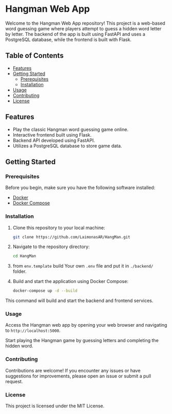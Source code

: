 # Hangman Web App

Welcome to the Hangman Web App repository! This project is a web-based word guessing game where players attempt to guess a hidden word letter by letter. The backend of the app is built using FastAPI and uses a PostgreSQL database, while the frontend is built with Flask.

## Table of Contents

- [Features](#features)
- [Getting Started](#getting-started)
  - [Prerequisites](#prerequisites)
  - [Installation](#installation)
- [Usage](#usage)
- [Contributing](#contributing)
- [License](#license)

## Features

- Play the classic Hangman word guessing game online.
- Interactive frontend built using Flask.
- Backend API developed using FastAPI.
- Utilizes a PostgreSQL database to store game data.

## Getting Started

### Prerequisites

Before you begin, make sure you have the following software installed:

- [Docker](https://docs.docker.com/get-docker/)
- [Docker Compose](https://docs.docker.com/compose/install/)

### Installation

1. Clone this repository to your local machine:

   ```bash
   git clone https://github.com/LaimonasAR/HangMan.git
   
2. Navigate to the repository directory:
   ```bash
   cd HangMan
3. from `env.template` build Your own `.env` file and put it in `./backend/` folder. 

4. Build and start the application using Docker Compose:
   ```bash
   docker-compose up -d --build
This command will build and start the backend and frontend services.


### Usage
Access the Hangman web app by opening your web browser and navigating to `http://localhost:5000`.

Start playing the Hangman game by guessing letters and completing the hidden word.

### Contributing
Contributions are welcome! If you encounter any issues or have suggestions for improvements, please open an issue or submit a pull request.
   

### License
This project is licensed under the MIT License.
